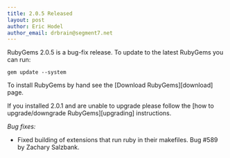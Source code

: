 ```yaml
---
title: 2.0.5 Released
layout: post
author: Eric Hodel
author_email: drbrain@segment7.net
---
```


RubyGems 2.0.5 is a bug-fix release.  To update to the latest RubyGems you can
run:

    gem update --system

To install RubyGems by hand see the [Download RubyGems][download] page.

If you installed 2.0.1 and are unable to upgrade please follow the [how to
upgrade/downgrade RubyGems][upgrading] instructions.

_Bug fixes:_

* Fixed building of extensions that run ruby in their makefiles.  Bug #589 by Zachary Salzbank.

